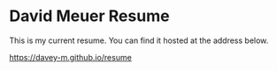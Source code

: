 # David Meuer Resume

This is my current resume. You can find it hosted at the address below.

https://davey-m.github.io/resume
